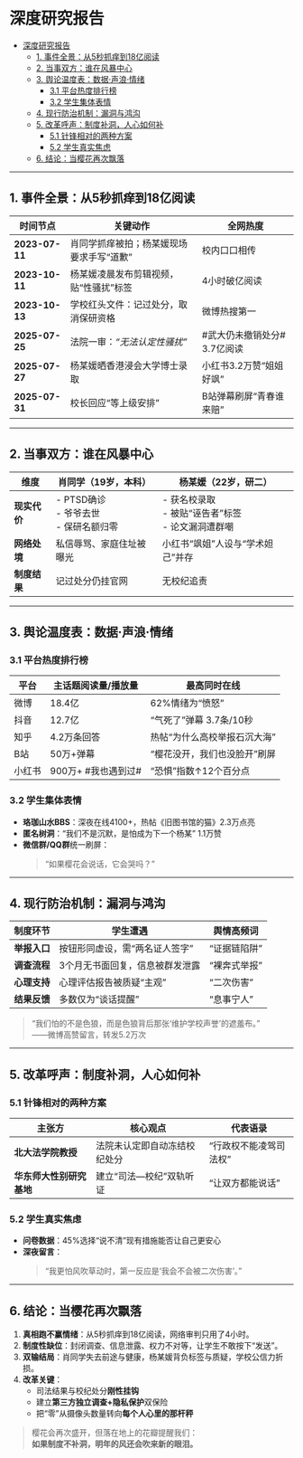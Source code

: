 # 深度研究报告

- [深度研究报告](#深度研究报告)
  - [1. 事件全景：从5秒抓痒到18亿阅读](#1-事件全景从5秒抓痒到18亿阅读)
  - [2. 当事双方：谁在风暴中心](#2-当事双方谁在风暴中心)
  - [3. 舆论温度表：数据·声浪·情绪](#3-舆论温度表数据声浪情绪)
    - [3.1 平台热度排行榜](#31-平台热度排行榜)
    - [3.2 学生集体表情](#32-学生集体表情)
  - [4. 现行防治机制：漏洞与鸿沟](#4-现行防治机制漏洞与鸿沟)
  - [5. 改革呼声：制度补洞，人心如何补](#5-改革呼声制度补洞人心如何补)
    - [5.1 针锋相对的两种方案](#51-针锋相对的两种方案)
    - [5.2 学生真实焦虑](#52-学生真实焦虑)
  - [6. 结论：当樱花再次飘落](#6-结论当樱花再次飘落)

---

## 1. 事件全景：从5秒抓痒到18亿阅读
| 时间节点 | 关键动作 | 全网热度 |
|---|---|---|
| **2023-07-11** | 肖同学抓痒被拍；杨某媛现场要求手写“道歉” | 校内口口相传 |
| **2023-10-11** | 杨某媛凌晨发布剪辑视频，贴“性骚扰”标签 | 4小时破亿阅读 |
| **2023-10-13** | 学校红头文件：记过处分，取消保研资格 | 微博热搜第一 |
| **2025-07-25** | 法院一审：*“无法认定性骚扰”* | #武大仍未撤销处分# 3.7亿阅读 |
| **2025-07-27** | 杨某媛晒香港浸会大学博士录取 | 小红书3.2万赞“姐姐好飒” |
| **2025-07-31** | 校长回应“等上级安排” | B站弹幕刷屏“青春谁来赔” |

---

## 2. 当事双方：谁在风暴中心

| 维度 | 肖同学（19岁，本科） | 杨某媛（22岁，研二） |
|---|---|---|
| **现实代价** | - PTSD确诊<br>- 爷爷去世<br>- 保研名额归零 | - 获名校录取<br>- 被贴“诬告者”标签<br>- 论文漏洞遭群嘲 |
| **网络处境** | 私信辱骂、家庭住址被曝光 | 小红书“飒姐”人设与“学术妲己”并存 |
| **制度结果** | 记过处分仍挂官网 | 无校纪追责 |

---

## 3. 舆论温度表：数据·声浪·情绪

### 3.1 平台热度排行榜
| 平台 | 主话题阅读量/播放量 | 最高同时在线 |
|---|---|---|
| 微博 | 18.4亿 | 62%情绪为“愤怒” |
| 抖音 | 12.7亿 | “气死了”弹幕 3.7条/10秒 |
| 知乎 | 4.2万条回答 | 热帖“为什么高校举报石沉大海” |
| B站 | 50万+弹幕 | “樱花没开，我们也没脸开”刷屏 |
| 小红书 | 900万+ #我也遇到过# | “恐惧”指数↑12个百分点 |

### 3.2 学生集体表情
- **珞珈山水BBS**：深夜在线4100+，热帖《旧图书馆的猫》2.3万点亮  
- **匿名树洞**：“我们不是沉默，是怕成为下一个杨某” 1.1万赞  
- **微信群/QQ群**统一刷屏：  
  > “如果樱花会说话，它会哭吗？”  

---

## 4. 现行防治机制：漏洞与鸿沟

| 制度环节 | 学生遭遇 | 舆情高频词 |
|---|---|---|
| **举报入口** | 按钮形同虚设，需“两名证人签字” | “证据链陷阱” |
| **调查流程** | 3个月无书面回复，信息被群发泄露 | “裸奔式举报” |
| **心理支持** | 心理评估报告被质疑“主观” | “二次伤害” |
| **结果反馈** | 多数仅为“谈话提醒” | “息事宁人” |

> “我们怕的不是色狼，而是色狼背后那张‘维护学校声誉’的遮羞布。”  
> ——微博高赞留言，转发5.2万次

---

## 5. 改革呼声：制度补洞，人心如何补

### 5.1 针锋相对的两种方案
| 主张方 | 核心观点 | 代表语录 |
|---|---|---|
| **北大法学院教授** | 法院未认定即自动冻结校纪处分 | “行政权不能凌驾司法权” |
| **华东师大性别研究基地** | 建立“司法—校纪”双轨听证 | “让双方都能说话” |

### 5.2 学生真实焦虑
- **问卷数据**：45%选择“说不清”现有措施能否让自己更安心  
- **深夜留言**：  
  > “我更怕风吹草动时，第一反应是‘我会不会被二次伤害’。”  

---

## 6. 结论：当樱花再次飘落

1. **真相跑不赢情绪**：从5秒抓痒到18亿阅读，网络审判只用了4小时。  
2. **制度性缺位**：封闭调查、信息泄露、权力不对等，让学生不敢按下“发送”。  
3. **双输结局**：肖同学失去前途与健康，杨某媛背负标签与质疑，学校公信力折损。  
4. **改革关键**：  
   - 司法结果与校纪处分**刚性挂钩**  
   - 建立**第三方独立调查+隐私保护**双保险  
   - 把“零”从摄像头数量转向**每个人心里的那杆秤**

> 樱花会再次盛开，但落在地上的花瓣提醒我们：  
> **如果制度不补洞，明年的风还会吹来新的眼泪。**